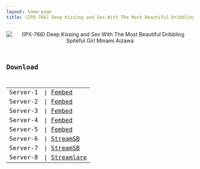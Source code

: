 ```yaml
---
layout: home-page
title: (IPX-766) Deep Kissing and Sex With The Most Beautiful Dribbling Spiteful Girl Minami Aizawa
---
```

<center>
<img src="https://blogger.googleusercontent.com/img/a/AVvXsEjS_qoDmAKtEn_Y5x1vcP1G8gcqq-f5o4B6rYw7iWUUu8kwXu1U9fyddpY3WroN3u-udrjd18FOCWwQLgMXBnMFnmbafyOMRkDw4wiO21y-JAzTQRLtR330XHC8N3vMX9MWLNHLGDikFlDZyQjKfvju4lmK9DekFUle2tPRFneUaOFmqKZd8-_YettD=s16000" alt="(IPX-766) Deep Kissing and Sex With The Most Beautiful Dribbling Spiteful Girl Minami Aizawa">
</center>
<pre><code>
<h2>Download</h2>
<table><tbody>
<tr>
<td>Server-1</td>
<td>| <a href="https://www.watchjavnow.xyz/f/r2j0gaek2d7wr7q" target="_blank">Fembed</a></td>
</tr>
<tr>
<td>Server-2</td>
<td>| <a href="https://fakyutube.com/f/jxl2yhd4nm01k-q" target="_blank">Fembed</a></td>
</tr>
<tr>
<td>Server-3</td>
<td>| <a href="https://javpoll.com/f/wr77-bnlpdzn8wz" target="_blank">Fembed</a></td>
</tr>
<tr>
<td>Server-4</td>
<td>| <a href="https://mycloudzz.com/f/5j6e7cdm2y0jgxn" target="_blank">Fembed</a></td>
</tr>
<tr>
<td>Server-5</td>
<td>| <a href="https://mycloudzz.com/f/6j7edc0nq1j8265" target="_blank">Fembed</a></td>
</tr>
<tr>
<td>Server-6</td>
<td>| <a href="https://javside.com/d/mnzbhbjo000u.html" target="_blank">StreamSB</a></td>
</tr>
<tr>
<td>Server-7</td>
<td>| <a href="https://embed.casa/d/j1muxkoufbyn.html" target="_blank">StreamSB</a></td>
</tr>
<tr>
<td>Server-8</td>
<td>| <a href="https://streamlare.com/v/4j57gDmEM0WD26Xb" target="_blank">Streamlare</a></td>
</tr>
</tbody></table>
</code></pre>
